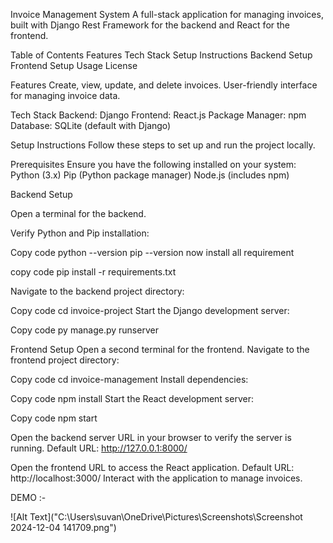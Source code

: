 Invoice Management System
A full-stack application for managing invoices, built with Django Rest Framework for the backend and React for the frontend.

Table of Contents
Features
Tech Stack
Setup Instructions
Backend Setup
Frontend Setup
Usage
License

Features
Create, view, update, and delete invoices.
User-friendly interface for managing invoice data.


Tech Stack
Backend: Django
Frontend: React.js
Package Manager: npm
Database: SQLite (default with Django)

Setup Instructions
Follow these steps to set up and run the project locally.

Prerequisites
Ensure you have the following installed on your system:
Python (3.x)
Pip (Python package manager)
Node.js (includes npm)


Backend Setup

Open a terminal for the backend.

Verify Python and Pip installation:

Copy code
python --version
pip --version
now install all requirement

copy code 
pip install -r requirements.txt


Navigate to the backend project directory:

Copy code
cd invoice-project
Start the Django development server:

Copy code
py manage.py runserver


Frontend Setup
Open a second terminal for the frontend.
Navigate to the frontend project directory:

Copy code
cd invoice-management
Install dependencies:

Copy code
npm install
Start the React development server:

Copy code
npm start

Open the backend server URL in your browser to verify the server is running.
Default URL: http://127.0.0.1:8000/

Open the frontend URL to access the React application.
Default URL: http://localhost:3000/
Interact with the application to manage invoices.

DEMO :-

![Alt Text]("C:\Users\suvan\OneDrive\Pictures\Screenshots\Screenshot 2024-12-04 141709.png")



